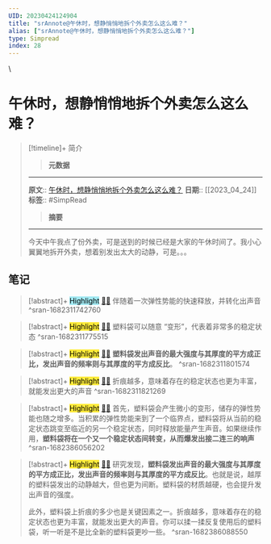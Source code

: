 ```yaml
---
UID: 20230424124904
title: "srAnnote@午休时，想静悄悄地拆个外卖怎么这么难？"
alias: ["srAnnote@午休时，想静悄悄地拆个外卖怎么这么难？"]
type: Simpread
index: 28
---
```

\
# 午休时，想静悄悄地拆个外卖怎么这么难？

> [!timeline]+ 简介
>> **元数据**
>---
> **原文**:: [午休时，想静悄悄地拆个外卖怎么这么难？](https://mp.weixin.qq.com/s/h4UCpo11qFwrgwwExJ71sg)
> **日期**:: [[2023_04_24]]
> **标签**:: #SimpRead 
>> **摘要**
>---
> 今天中午我点了份外卖，可是送到的时候已经是大家的午休时间了。我小心翼翼地拆开外卖，想着别发出太大的动静，可是。。。

## 笔记

> [!abstract]+ <mark style="background-color: #a2e9f2">Highlight</mark> [🧷](<http://localhost:7026/reading/28#id=1682311742760>)[🌐](<#id=1682311742760>) 
> 伴随着一次弹性势能的快速释放，并转化出声音
^sran-1682311742760

> [!abstract]+ <mark style="background-color: #ffeb3b">Highlight</mark> [🧷](<http://localhost:7026/reading/28#id=1682311775515>)[🌐](<#id=1682311775515>) 
> 塑料袋可以随意 “变形”，代表着非常多的稳定状态
^sran-1682311775515

> [!abstract]+ <mark style="background-color: #ffeb3b">Highlight</mark> [🧷](<http://localhost:7026/reading/28#id=1682311801574>)[🌐](<#id=1682311801574>) 
> **塑料袋发出声音的最大强度与其厚度的平方成正比，发出声音的频率则与其厚度的平方成反比**。
^sran-1682311801574

> [!abstract]+ <mark style="background-color: #ffeb3b">Highlight</mark> [🧷](<http://localhost:7026/reading/28#id=1682311821269>)[🌐](<#id=1682311821269>) 
> 折痕越多，意味着存在的稳定状态也更为丰富，就能发出更大的声音
^sran-1682311821269

> [!abstract]+ <mark style="background-color: #ffeb3b">Highlight</mark> [🧷](<http://localhost:7026/reading/28#id=1682386056202>)[🌐](<#id=1682386056202>) 
> 首先，塑料袋会产生微小的变形，储存的弹性势能也随之增多。当积累的弹性势能来到了一个临界点，塑料袋将从当前的稳定状态跳变至临近的另一个稳定状态，同时释放能量产生声音。如果继续作用，**塑料袋将在一个又一个稳定状态间转变，从而爆发出接二连三的响声**
^sran-1682386056202

> [!abstract]+ <mark style="background-color: #ffeb3b">Highlight</mark> [🧷](<http://localhost:7026/reading/28#id=1682386088550>)[🌐](<#id=1682386088550>) 
> 研究发现，**塑料袋发出声音的最大强度与其厚度的平方成正比，发出声音的频率则与其厚度的平方成反比**。也就是说，越厚的塑料袋发出的动静越大，但也更为间断。塑料袋的材质越硬，也会提升发出声音的强度。
> 
> 此外，塑料袋上折痕的多少也是关键因素之一。折痕越多，意味着存在的稳定状态也更为丰富，就能发出更大的声音。你可以揉一揉反复使用后的塑料袋，听一听是不是比全新的塑料袋更吵一些。
^sran-1682386088550


